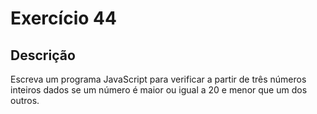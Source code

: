 # Exercício 44

## Descrição

Escreva um programa JavaScript para verificar a partir de três números inteiros dados se um número é maior ou igual a 20 e menor que um dos outros.

